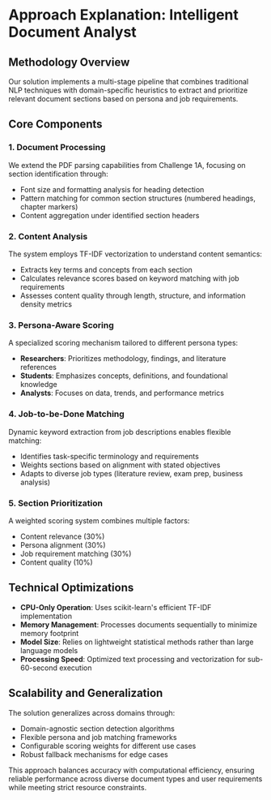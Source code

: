# Approach Explanation: Intelligent Document Analyst

## Methodology Overview

Our solution implements a multi-stage pipeline that combines traditional NLP techniques with domain-specific heuristics to extract and prioritize relevant document sections based on persona and job requirements.

## Core Components

### 1. Document Processing
We extend the PDF parsing capabilities from Challenge 1A, focusing on section identification through:
- Font size and formatting analysis for heading detection
- Pattern matching for common section structures (numbered headings, chapter markers)
- Content aggregation under identified section headers

### 2. Content Analysis
The system employs TF-IDF vectorization to understand content semantics:
- Extracts key terms and concepts from each section
- Calculates relevance scores based on keyword matching with job requirements
- Assesses content quality through length, structure, and information density metrics

### 3. Persona-Aware Scoring
A specialized scoring mechanism tailored to different persona types:
- **Researchers**: Prioritizes methodology, findings, and literature references
- **Students**: Emphasizes concepts, definitions, and foundational knowledge
- **Analysts**: Focuses on data, trends, and performance metrics

### 4. Job-to-be-Done Matching
Dynamic keyword extraction from job descriptions enables flexible matching:
- Identifies task-specific terminology and requirements
- Weights sections based on alignment with stated objectives
- Adapts to diverse job types (literature review, exam prep, business analysis)

### 5. Section Prioritization
A weighted scoring system combines multiple factors:
- Content relevance (30%)
- Persona alignment (30%)
- Job requirement matching (30%)
- Content quality (10%)

## Technical Optimizations

- **CPU-Only Operation**: Uses scikit-learn's efficient TF-IDF implementation
- **Memory Management**: Processes documents sequentially to minimize memory footprint
- **Model Size**: Relies on lightweight statistical methods rather than large language models
- **Processing Speed**: Optimized text processing and vectorization for sub-60-second execution

## Scalability and Generalization

The solution generalizes across domains through:
- Domain-agnostic section detection algorithms
- Flexible persona and job matching frameworks
- Configurable scoring weights for different use cases
- Robust fallback mechanisms for edge cases

This approach balances accuracy with computational efficiency, ensuring reliable performance across diverse document types and user requirements while meeting strict resource constraints.